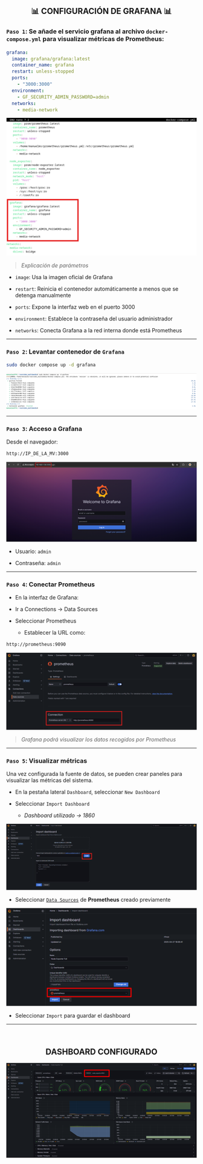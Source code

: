 <h2 align="center"> 📊 CONFIGURACIÓN DE GRAFANA 📊 </h2>

### `Paso 1`: Se añade el servicio grafana al archivo `docker-compose.yml` para visualizar métricas de Prometheus:

```yaml
grafana:
  image: grafana/grafana:latest
  container_name: grafana
  restart: unless-stopped
  ports:
    - "3000:3000"
  environment:
    - GF_SECURITY_ADMIN_PASSWORD=admin
  networks:
    - media-network
```
![](/MainFolder/img/32.png)

> *Explicación de parámetros*

- `image`: Usa la imagen oficial de Grafana

- `restart`: Reinicia el contenedor automáticamente a menos que se detenga manualmente 

- `ports`: Expone la interfaz web en el puerto 3000

- `environment`: Establece la contraseña del usuario administrador

- `networks`: Conecta Grafana a la red interna donde está Prometheus

---

### `Paso 2`: Levantar contenedor de `Grafana`
  
```bash
sudo docker compose up -d grafana
```
![](/MainFolder/img/33.png)

---

### `Paso 3`: Acceso a Grafana
Desde el navegador:

```bash
http://IP_DE_LA_MV:3000
```
![](/MainFolder/img/34.png)

- Usuario: `admin`

- Contraseña: `admin`

---

### `Paso 4`: Conectar Prometheus

- En la interfaz de Grafana:

- Ir a Connections → Data Sources

- Seleccionar Prometheus

    - Establecer la URL como:

```bash
http://prometheus:9090
```
![](/MainFolder/img/35.png)

> *Grafana podrá visualizar los datos recogidos por Prometheus*

---

### `Paso 5`: Visualizar métricas

Una vez configurada la fuente de datos, se pueden crear paneles para visualizar las métricas del sistema.

- En la pestaña lateral `Dashboard`, seleccionar `New Dashboard`
  
- Seleccionar `Import Dashboard`
    
    - *Dashboard utilizado → 1860* 
      
![](/MainFolder/img/dash1.png)

- Seleccionar [`Data Sources`](https://github.com/Manuelms04/JELLYFIN/blob/main/MainFolder/info/6.md#paso-4-conectar-prometheus) de **Prometheus** creado previamente

![](/MainFolder/img/dash2.png)

- Seleccionar `Import` para guardar el dashboard

---

&nbsp;

<h2 align="center"> DASHBOARD CONFIGURADO</h2>

![](/MainFolder/img/36.png)
